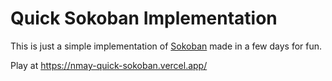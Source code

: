 # Quick Sokoban Implementation

This is just a simple implementation of [Sokoban](https://en.wikipedia.org/wiki/Sokoban) made in a few days for fun.

Play at https://nmay-quick-sokoban.vercel.app/
